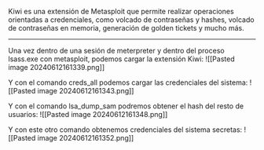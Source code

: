 Kiwi es una extensión de Metasploit que permite realizar operaciones orientadas a credenciales, como volcado de contraseñas y hashes, volcado de contraseñas en memoria, generación de golden tickets y mucho más.

------------------------------

Una vez dentro de una sesión de meterpreter y dentro del proceso lsass.exe con metasploit, podemos cargar la extensión Kiwi:
![[Pasted image 20240612161339.png]]

Y con el comando creds_all podemos cargar las credenciales del sistema:
![[Pasted image 20240612161343.png]]

Y con el comando lsa_dump_sam podremos obtener el hash del resto de usuarios:
![[Pasted image 20240612161348.png]]

Y con este otro comando obtenemos credenciales del sistema secretas:
![[Pasted image 20240612161352.png]]
